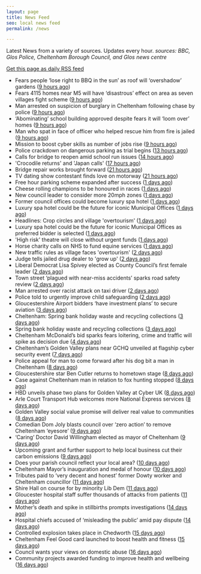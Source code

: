 ```yaml
---
layout: page
title: News Feed
seo: local news feed
permalink: /news

---
```


Latest News from a variety of sources. Updates every hour.
_sources: BBC, Glos Police, Cheltenham Borough Council, and Glos news centre_

[Get this page as daily RSS feed](/daily.rss)

<!-- news_marker starts -->
- Fears people ‘lose right to BBQ in the sun’ as roof will ‘overshadow’ gardens ([9 hours ago](https://gloucesternewscentre.co.uk/fears-people-lose-right-to-bbq-in-the-sun-as-roof-will-overshadow-gardens/))
- Fears 4115 homes near M5 will have ‘disastrous’ effect on area as seven villages fight scheme ([9 hours ago](https://gloucesternewscentre.co.uk/fears-4115-homes-near-m5-will-have-disastrous-effect-on-area-as-seven-villages-fight-scheme/))
- Man arrested on suspicion of burglary in Cheltenham following chase by police ([9 hours ago](https://gloucesternewscentre.co.uk/man-arrested-on-suspicion-of-burglary-in-cheltenham-following-chase-by-police/))
- ‘Abominating’ school building approved despite fears it will ‘loom over’ homes ([9 hours ago](https://gloucesternewscentre.co.uk/abominating-school-building-approved-despite-fears-it-will-loom-over-homes/))
- Man who spat in face of officer who helped rescue him from fire is jailed ([9 hours ago](https://gloucesternewscentre.co.uk/man-who-spat-in-face-of-officer-who-helped-rescue-him-from-fire-is-jailed/))
- Mission to boost cyber skills as number of jobs rise ([9 hours ago](https://www.bbc.com/news/articles/cp9200y2km0o))
- Police crackdown on dangerous parking as trial begins ([13 hours ago](https://www.bbc.com/news/articles/c628gp87jljo))
- Calls for bridge to reopen amid school run issues ([14 hours ago](https://www.bbc.com/news/articles/c7877jd3dw3o))
- 'Crocodile returns' and 'Japan calls' ([17 hours ago](https://www.bbc.com/news/articles/clynl44237wo))
- Bridge repair works brought forward ([21 hours ago](https://www.bbc.com/news/articles/c8repy53ezyo))
- TV dating show contestant finds love on motorway ([21 hours ago](https://www.bbc.com/news/articles/cn84y0wnz2po))
- Free hour parking scheme expanded after success ([1 days ago](https://www.bbc.com/news/articles/cd0l2kr32zeo))
- Cheese rolling champions to be honoured in races ([1 days ago](https://www.bbc.com/news/articles/cy8nkklvm9mo))
- New council leader to consider more 20mph zones ([1 days ago](https://www.bbc.com/news/articles/c1kvvdv71m4o))
- Former council offices could become luxury spa hotel ([1 days ago](https://www.bbc.com/news/articles/c4g6e60kdy1o))
- Luxury spa hotel could be the future for iconic Municipal Offices ([1 days ago](https://gloucesternewscentre.co.uk/luxury-spa-hotel-could-be-the-future-for-iconic-municipal-offices/))
- Headlines: Crop circles and village 'overtourism' ([1 days ago](https://www.bbc.com/news/articles/ckgrj59nqg5o))
- Luxury spa hotel could be the future for iconic Municipal Offices as preferred bidder is selected ([1 days ago](https://www.cheltenham.gov.uk/news/article/3014/luxury_spa_hotel_could_be_the_future_for_iconic_municipal_offices_as_preferred_bidder_is_selected))
- 'High risk' theatre will close without urgent funds ([1 days ago](https://www.bbc.com/news/articles/cvgqqypywe1o))
- Horse charity calls on NHS to fund equine services ([1 days ago](https://www.bbc.com/news/articles/cy8d927xllzo))
- New traffic rules as village faces 'overtourism' ([2 days ago](https://www.bbc.com/news/articles/cvg99j1y39ro))
- Judge tells jailed drug dealer to 'grow up' ([2 days ago](https://www.bbc.com/news/articles/cp3qqky8gnwo))
- Liberal Democrat Lisa Spivey elected as County Council’s first female leader ([2 days ago](https://gloucesternewscentre.co.uk/liberal-democrat-lisa-spivey-elected-as-county-councils-first-female-leader/))
- Town street ‘plagued with near-miss accidents’ sparks road safety review ([2 days ago](https://gloucesternewscentre.co.uk/town-street-plagued-with-near-miss-accidents-sparks-road-safety-review/))
- Man arrested over racist attack on taxi driver ([2 days ago](https://www.bbc.com/news/articles/c87jjwnqxz2o))
- Police told to urgently improve child safeguarding ([2 days ago](https://www.bbc.com/news/articles/clyggrx8njeo))
- Gloucestershire Airport bidders ‘have investment plans’ to secure aviation ([3 days ago](https://gloucesternewscentre.co.uk/gloucestershire-airport-bidders-have-investment-plans-to-secure-aviation/))
- Cheltenham: Spring bank holiday waste and recycling collections ([3 days ago](https://gloucesternewscentre.co.uk/cheltenham-spring-bank-holiday-waste-and-recycling-collections/))
- Spring bank holiday waste and recycling collections ([3 days ago](https://www.cheltenham.gov.uk/news/article/3013/spring_bank_holiday_waste_and_recycling_collections))
- Cheltenham McDonald’s bid sparks fears loitering, crime and traffic will spike as decision due ([4 days ago](https://gloucesternewscentre.co.uk/cheltenham-mcdonalds-bid-sparks-fears-loitering-crime-and-traffic-will-spike-as-decision-due/))
- Cheltenham’s Golden Valley plans near GCHQ unveiled at flagship cyber security event ([7 days ago](https://gloucesternewscentre.co.uk/cheltenhams-golden-valley-plans-near-gchq-unveiled-at-flagship-cyber-security-event/))
- Police appeal for man to come forward after his dog bit a man in Cheltenham ([8 days ago](https://gloucesternewscentre.co.uk/police-appeal-for-man-to-come-forward-after-his-dog-bit-a-man-in-cheltenham/))
- Gloucestershire star Ben Cutler returns to hometown stage ([8 days ago](https://gloucesternewscentre.co.uk/gloucestershire-star-ben-cutler-returns-to-hometown-stage/))
- Case against Cheltenham man in relation to fox hunting stopped ([8 days ago](https://gloucesternewscentre.co.uk/case-against-cheltenham-man-in-relation-to-fox-hunting-stopped/))
- HBD unveils phase two plans for Golden Valley at Cyber UK ([8 days ago](https://www.cheltenham.gov.uk/news/article/3012/hbd_unveils_phase_two_plans_for_golden_valley_at_cyber_uk))
- Arle Court Transport Hub welcomes more National Express services ([8 days ago](https://gloucesternewscentre.co.uk/arle-court-transport-hub-welcomes-more-national-express-services/))
- Golden Valley social value promise will deliver real value to communities ([8 days ago](https://www.cheltenham.gov.uk/news/article/3011/golden_valley_social_value_promise_will_deliver_real_value_to_communities))
- Comedian Dom Joly blasts council over ‘zero action’ to remove Cheltenham ‘eyesore’ ([9 days ago](https://gloucesternewscentre.co.uk/comedian-dom-joly-blasts-council-over-zero-action-to-remove-cheltenham-eyesore/))
- ‘Caring’ Doctor David Willingham elected as mayor of Cheltenham ([9 days ago](https://gloucesternewscentre.co.uk/caring-doctor-david-willingham-elected-as-mayor-of-cheltenham/))
- Upcoming grant and further support to help local business cut their carbon emissions ([9 days ago](https://www.cheltenham.gov.uk/news/article/3010/upcoming_grant_and_further_support_to_help_local_business_cut_their_carbon_emissions))
- Does your parish council reflect your local area? ([10 days ago](https://www.cheltenham.gov.uk/news/article/3009/does_your_parish_council_reflect_your_local_area))
- Cheltenham Mayor’s inauguration and medal of honour ([10 days ago](https://www.cheltenham.gov.uk/news/article/3008/cheltenham_mayors_inauguration_and_medal_of_honour))
- Tributes paid to ‘very decent and honest’ former Dowty worker and Cheltenham councillor ([11 days ago](https://gloucesternewscentre.co.uk/tributes-paid-to-very-decent-and-honest-former-dowty-worker-and-cheltenham-councillor/))
- Shire Hall on course for by minority Lib Dem ([11 days ago](https://gloucesternewscentre.co.uk/shire-hall-on-course-for-by-minority-lib-dem/))
- Gloucester hospital staff suffer thousands of attacks from patients ([11 days ago](https://gloucesternewscentre.co.uk/gloucester-hospital-staff-suffer-thousands-of-attacks-from-patients/))
- Mother’s death and spike in stillbirths prompts investigations ([14 days ago](https://gloucesternewscentre.co.uk/mothers-death-and-spike-in-stillbirths-prompts-investigations/))
- Hospital chiefs accused of ‘misleading the public’ amid pay dispute ([14 days ago](https://gloucesternewscentre.co.uk/hospital-chiefs-accused-of-misleading-the-public-amid-pay-dispute/))
- Controlled explosion takes place in Chedworth ([15 days ago](https://gloucesternewscentre.co.uk/controlled-explosion-takes-place-in-chedworth/))
- Cheltenham Feel Good card launched to boost health and fitness ([15 days ago](https://www.cheltenham.gov.uk/news/article/3007/cheltenham_feel_good_card_launched_to_boost_health_and_fitness))
- Council wants your views on domestic abuse ([16 days ago](https://gloucesternewscentre.co.uk/council-wants-your-views-on-domestic-abuse/))
- Community projects awarded funding to improve health and wellbeing ([16 days ago](https://www.cheltenham.gov.uk/news/article/3006/community_projects_awarded_funding_to_improve_health_and_wellbeing))

<!-- news_marker ends -->

